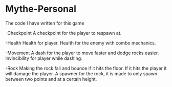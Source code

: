 # Mythe-Personal

The code I have written for this game

-Checkpoint
A checkpoint for the player to respawn at.

-Health
Health for player.
Health for the enemy with combo mechanics.

-Movement
A dash for the player to move faster and dodge rocks easier.
Invincibility for player while dashing.

-Rock
Making the rock fall and bounce if it hits the floor.
If it hits the player it will damage the player.
A spawner for the rock, it is made to only spawn between two points and at a certain height.
